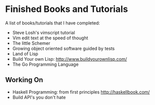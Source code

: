 Finished Books and Tutorials
============================

A list of books/tutorials that I have completed:

- Steve Losh's vimscript tutorial
- Vim edit text at the speed of thought
- The little Schemer
- Growing object oriented software guided by tests
- Land of Lisp
- Build Your own Lisp: http://www.buildyourownlisp.com/
- The Go Programming Language

Working On
----------

- Haskell Programming: from first principles http://haskellbook.com/
- Build API's you don't hate
